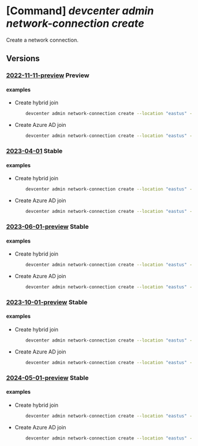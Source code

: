 # [Command] _devcenter admin network-connection create_

Create a network connection.

## Versions

### [2022-11-11-preview](/Resources/mgmt-plane/L3N1YnNjcmlwdGlvbnMve30vcmVzb3VyY2Vncm91cHMve30vcHJvdmlkZXJzL21pY3Jvc29mdC5kZXZjZW50ZXIvbmV0d29ya2Nvbm5lY3Rpb25zL3t9/2022-11-11-preview.xml) **Preview**

<!-- mgmt-plane /subscriptions/{}/resourcegroups/{}/providers/microsoft.devcenter/networkconnections/{} 2022-11-11-preview -->

#### examples

- Create hybrid join
    ```bash
        devcenter admin network-connection create --location "eastus" --domain-join-type "HybridAzureADJoin" --domain-name "mydomaincontroller.local" --domain-password "Password value for user" --domain-username "testuser@mydomaincontroller.local" --subnet-id "/subscriptions/00000000-0000-0000-0000-000000000000/resourceGroups/ExampleRG/providers/Microsoft.Network/virtualNetworks/ExampleVNet/subnets/default" --name "{networkConnectionName}" --resource-group "rg1"
    ```

- Create Azure AD join
    ```bash
        devcenter admin network-connection create --location "eastus" --domain-join-type "AzureADJoin" --networking-resource-group-name "NetworkInterfacesRG" --subnet-id "/subscriptions/00000000-0000-0000-0000-000000000000/resourceGroups/ExampleRG/providers/Microsoft.Network/virtualNetworks/ExampleVNet/subnets/default" --name "{networkConnectionName}" --resource-group "rg1"
    ```

### [2023-04-01](/Resources/mgmt-plane/L3N1YnNjcmlwdGlvbnMve30vcmVzb3VyY2Vncm91cHMve30vcHJvdmlkZXJzL21pY3Jvc29mdC5kZXZjZW50ZXIvbmV0d29ya2Nvbm5lY3Rpb25zL3t9/2023-04-01.xml) **Stable**

<!-- mgmt-plane /subscriptions/{}/resourcegroups/{}/providers/microsoft.devcenter/networkconnections/{} 2023-04-01 -->

#### examples

- Create hybrid join
    ```bash
        devcenter admin network-connection create --location "eastus" --domain-join-type "HybridAzureADJoin" --domain-name "mydomaincontroller.local" --domain-password "Password value for user" --domain-username "testuser@mydomaincontroller.local" --subnet-id "/subscriptions/00000000-0000-0000-0000-000000000000/resourceGroups/ExampleRG/providers/Microsoft.Network/virtualNetworks/ExampleVNet/subnets/default" --name "uswest3network" --resource-group "rg1"
    ```

- Create Azure AD join
    ```bash
        devcenter admin network-connection create --location "eastus" --domain-join-type "AzureADJoin" --networking-resource-group-name "NetworkInterfacesRG" --subnet-id "/subscriptions/00000000-0000-0000-0000-000000000000/resourceGroups/ExampleRG/providers/Microsoft.Network/virtualNetworks/ExampleVNet/subnets/default" --name "uswest3network" --resource-group "rg1"
    ```

### [2023-06-01-preview](/Resources/mgmt-plane/L3N1YnNjcmlwdGlvbnMve30vcmVzb3VyY2Vncm91cHMve30vcHJvdmlkZXJzL21pY3Jvc29mdC5kZXZjZW50ZXIvbmV0d29ya2Nvbm5lY3Rpb25zL3t9/2023-06-01-preview.xml) **Stable**

<!-- mgmt-plane /subscriptions/{}/resourcegroups/{}/providers/microsoft.devcenter/networkconnections/{} 2023-06-01-preview -->

#### examples

- Create hybrid join
    ```bash
        devcenter admin network-connection create --location "eastus" --domain-join-type "HybridAzureADJoin" --domain-name "mydomaincontroller.local" --domain-password "Password value for user" --domain-username "testuser@mydomaincontroller.local" --subnet-id "/subscriptions/00000000-0000-0000-0000-000000000000/resourceGroups/ExampleRG/providers/Microsoft.Network/virtualNetworks/ExampleVNet/subnets/default" --name "uswest3network" --resource-group "rg1"
    ```

- Create Azure AD join
    ```bash
        devcenter admin network-connection create --location "eastus" --domain-join-type "AzureADJoin" --networking-resource-group-name "NetworkInterfacesRG" --subnet-id "/subscriptions/00000000-0000-0000-0000-000000000000/resourceGroups/ExampleRG/providers/Microsoft.Network/virtualNetworks/ExampleVNet/subnets/default" --name "uswest3network" --resource-group "rg1"
    ```

### [2023-10-01-preview](/Resources/mgmt-plane/L3N1YnNjcmlwdGlvbnMve30vcmVzb3VyY2Vncm91cHMve30vcHJvdmlkZXJzL21pY3Jvc29mdC5kZXZjZW50ZXIvbmV0d29ya2Nvbm5lY3Rpb25zL3t9/2023-10-01-preview.xml) **Stable**

<!-- mgmt-plane /subscriptions/{}/resourcegroups/{}/providers/microsoft.devcenter/networkconnections/{} 2023-10-01-preview -->

#### examples

- Create hybrid join
    ```bash
        devcenter admin network-connection create --location "eastus" --domain-join-type "HybridAzureADJoin" --domain-name "mydomaincontroller.local" --domain-password "Password value for user" --domain-username "testuser@mydomaincontroller.local" --subnet-id "/subscriptions/00000000-0000-0000-0000-000000000000/resourceGroups/ExampleRG/providers/Microsoft.Network/virtualNetworks/ExampleVNet/subnets/default" --name "uswest3network" --resource-group "rg1"
    ```

- Create Azure AD join
    ```bash
        devcenter admin network-connection create --location "eastus" --domain-join-type "AzureADJoin" --networking-resource-group-name "NetworkInterfacesRG" --subnet-id "/subscriptions/00000000-0000-0000-0000-000000000000/resourceGroups/ExampleRG/providers/Microsoft.Network/virtualNetworks/ExampleVNet/subnets/default" --name "uswest3network" --resource-group "rg1"
    ```

### [2024-05-01-preview](/Resources/mgmt-plane/L3N1YnNjcmlwdGlvbnMve30vcmVzb3VyY2Vncm91cHMve30vcHJvdmlkZXJzL21pY3Jvc29mdC5kZXZjZW50ZXIvbmV0d29ya2Nvbm5lY3Rpb25zL3t9/2024-05-01-preview.xml) **Stable**

<!-- mgmt-plane /subscriptions/{}/resourcegroups/{}/providers/microsoft.devcenter/networkconnections/{} 2024-05-01-preview -->

#### examples

- Create hybrid join
    ```bash
        devcenter admin network-connection create --location "eastus" --domain-join-type "HybridAzureADJoin" --domain-name "mydomaincontroller.local" --domain-password "Password value for user" --domain-username "testuser@mydomaincontroller.local" --subnet-id "/subscriptions/00000000-0000-0000-0000-000000000000/resourceGroups/ExampleRG/providers/Microsoft.Network/virtualNetworks/ExampleVNet/subnets/default" --name "uswest3network" --resource-group "rg1"
    ```

- Create Azure AD join
    ```bash
        devcenter admin network-connection create --location "eastus" --domain-join-type "AzureADJoin" --networking-resource-group-name "NetworkInterfacesRG" --subnet-id "/subscriptions/00000000-0000-0000-0000-000000000000/resourceGroups/ExampleRG/providers/Microsoft.Network/virtualNetworks/ExampleVNet/subnets/default" --name "uswest3network" --resource-group "rg1"
    ```
